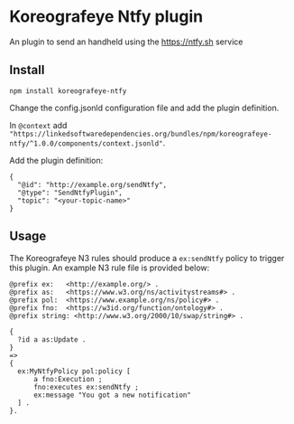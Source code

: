 # Koreografeye Ntfy plugin

An plugin to send an handheld using the https://ntfy.sh service

## Install

```
npm install koreografeye-ntfy
```

Change the config.jsonld configuration file and add the plugin definition.

In `@context` add `"https://linkedsoftwaredependencies.org/bundles/npm/koreografeye-ntfy/^1.0.0/components/context.jsonld"`.

Add the plugin definition:

```
{
  "@id": "http://example.org/sendNtfy",
  "@type": "SendNtfyPlugin",
  "topic": "<your-topic-name>" 
}
```

## Usage

The Koreografeye N3 rules should produce a `ex:sendNtfy` policy to trigger
this plugin. An example N3 rule file is provided below:

```
@prefix ex:   <http://example.org/> .
@prefix as:   <https://www.w3.org/ns/activitystreams#> .
@prefix pol:  <https://www.example.org/ns/policy#> .
@prefix fno:  <https://w3id.org/function/ontology#> .
@prefix string: <http://www.w3.org/2000/10/swap/string#> .

{
  ?id a as:Update .
}
=>
{
  ex:MyNtfyPolicy pol:policy [
      a fno:Execution ;
      fno:executes ex:sendNtfy ;
      ex:message "You got a new notification"
  ] .
}.
```